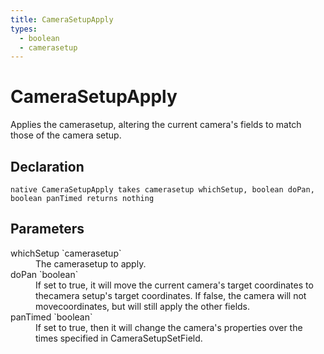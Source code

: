 ```yaml
---
title: CameraSetupApply
types:
  - boolean
  - camerasetup
---
```


# CameraSetupApply
Applies the camerasetup, altering the current camera's fields to match those of the camera setup.

## Declaration

```
native CameraSetupApply takes camerasetup whichSetup, boolean doPan, boolean panTimed returns nothing
```

## Parameters
<dl>
  <dt>whichSetup `camerasetup`</dt>
  <dd>The camerasetup to apply.</dd>

  <dt>doPan `boolean`</dt>
  <dd>If set to true, it will move the current camera's target coordinates to thecamera setup's target coordinates. If false, the camera will not movecoordinates, but will still apply the other fields.</dd>

  <dt>panTimed `boolean`</dt>
  <dd>If set to true, then it will change the camera's properties over the times specified in CameraSetupSetField.</dd>
</dl>